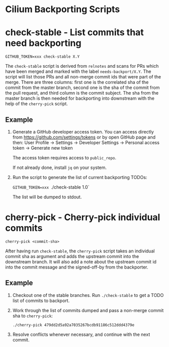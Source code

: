Cilium Backporting Scripts
==========================

# check-stable - List commits that need backporting

`GITHUB_TOKEN=xxx check-stable X.Y`

The `check-stable` script is derived from `relnotes` and scans for PRs which
have been merged and marked with the label `needs-backport/X.Y`. The
script will list those PRs and all non-merge commit ids that were part of the
merge. There are three columns: first one is the correlated sha of the commit
from the master branch, second one is the sha of the commit from the pull
request, and third column is the commit subject. The sha from the master
branch is then needed for backporting into downstream with the help of the
`cherry-pick` script.

## Example

1. Generate a GitHub developer access token.
   You can access directly from https://github.com/settings/tokens or
   by open GitHub page and then: User Profile -> Settings ->
   Developer Settings -> Personal access token -> Generate new token

   The access token requires access to `public_repo`.

   If not already done, install `jq` on your system.

2. Run the script to generate the list of current backporting TODOs:

   `GITHUB_TOKEN=xxx `./check-stable 1.0`

   The list will be dumped to stdout.

# cherry-pick - Cherry-pick individual commits

`cherry-pick <commit-sha>`

After having run `check-stable`, the `cherry-pick` script takes an individual
commit sha as argument and adds the upstream commit into the downstream branch.
It will also add a note about the upstream commit id into the commit message
and the signed-off-by from the backporter.

## Example

1. Checkout one of the stable branches. Run `./check-stable` to get a TODO
   list of commits to backport.

2. Work through the list of commits dumped and pass a non-merge commit sha
   to `cherry-pick`:

   `./cherry-pick 479dd2d5a92a7035267bcdb91186c512ddd4379e`

3. Resolve conflicts whenever necessary, and continue with the next commit.
